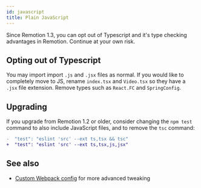 ```yaml
---
id: javascript
title: Plain JavaScript
---
```


Since Remotion 1.3, you can opt out of Typescript and it's type checking advantages in Remotion. Continue at your own risk.

## Opting out of Typescript

You may import import `.js` and `.jsx` files as normal. If you would like to completely move to JS, rename `index.tsx` and `Video.tsx` so they have a `.jsx` file extension. Remove types such as `React.FC` and `SpringConfig`.

## Upgrading

If you upgrade from Remotion 1.2 or older, consider changing the `npm test` command to also include JavaScript files, and to remove the `tsc` command:

```diff
-  "test": "eslint 'src' --ext ts,tsx && tsc"
+  "test": "eslint 'src' --ext ts,tsx,js,jsx"
```

## See also

- [Custom Webpack config](webpack) for more advanced tweaking
